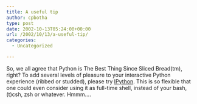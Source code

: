 ```yaml
---
title: A useful tip
author: cpbotha
type: post
date: 2002-10-13T05:24:00+00:00
url: /2002/10/13/a-useful-tip/
categories:
  - Uncategorized

---
```

So, we all agree that Python is The Best Thing Since Sliced Bread(tm), right? To add several levels of pleasure to your interactive Python experience (ribbed or studded), please try [IPython][1]. This is so flexible that one could even consider using it as full-time shell, instead of your bash, (t)csh, zsh or whatever. Hmmm&#8230;.

 [1]: http://www-hep.colorado.edu/~fperez/ipython/
